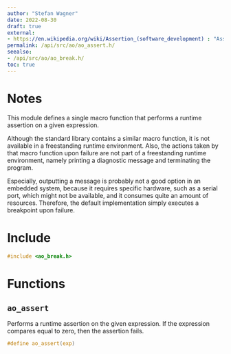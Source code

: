 ```yaml
---
author: "Stefan Wagner"
date: 2022-08-30
draft: true
external:
- https://en.wikipedia.org/wiki/Assertion_(software_development) : "Assertion"
permalink: /api/src/ao/ao_assert.h/
seealso:
- /api/src/ao/ao_break.h/
toc: true
---
```


# Notes

This module defines a single macro function that performs a runtime assertion on a given expression.

Although the standard library contains a similar macro function, it is not available in a freestanding runtime environment. Also, the actions taken by that macro function upon failure are not part of a freestanding runtime environment, namely printing a diagnostic message and terminating the program.

Especially, outputting a message is probably not a good option in an embedded system, because it requires specific hardware, such as a serial port, which might not be available, and it consumes quite an amount of resources. Therefore, the default implementation simply executes a breakpoint upon failure.

# Include

```c
#include <ao_break.h>
```

# Functions

## `ao_assert`

Performs a runtime assertion on the given expression. If the expression compares equal to zero, then the assertion fails.

```c
#define ao_assert(exp)
```
